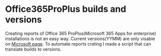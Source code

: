 # Office365ProPlus builds and versions
 
Creating reports of Office 365 ProPlus(Microsoft 365 Apps for enterprise) installations  is not an easy way. Current versions(YYMM) are only visable on [Microsoft page](https://docs.microsoft.com/en-us/officeupdates/update-history-microsoft365-apps-by-date). 
To automate reports crating I made a script that can translate builds to versions.
